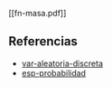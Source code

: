 [[fn-masa.pdf]]

## Referencias
- [var-aleatoria-discreta](./var-aleatoria-discreta.md)
- [esp-probabilidad](./esp-probabilidad.md)

